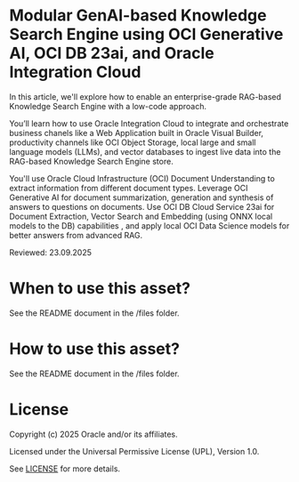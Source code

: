 # Modular GenAI-based Knowledge Search Engine using OCI Generative AI, OCI DB 23ai, and Oracle Integration Cloud

In this article, we'll explore how to enable an enterprise-grade RAG-based Knowledge Search Engine with a low-code approach.

You’ll learn how to use Oracle Integration Cloud to integrate and orchestrate business chanels like a Web Application built in Oracle Visual Builder, productivity channels like OCI Object Storage, local large and small language models (LLMs), and vector databases to ingest live data into the RAG-based Knowledge Search Engine store. 

You'll use Oracle Cloud Infrastructure (OCI) Document Understanding to extract information from different document types. Leverage OCI Generative AI for document summarization, generation and synthesis of answers to questions on documents. Use OCI DB Cloud Service 23ai for Document Extraction, Vector Search and Embedding (using ONNX local models to the DB) capabilities , and apply local OCI Data Science models for better answers from advanced RAG.

Reviewed: 23.09.2025
 
# When to use this asset?
 
See the README document in the /files folder.
 
# How to use this asset?
 
See the README document in the /files folder.
 
# License
 
Copyright (c) 2025 Oracle and/or its affiliates.
 
Licensed under the Universal Permissive License (UPL), Version 1.0.
 
See [LICENSE](https://github.com/oracle-devrel/technology-engineering/blob/main/LICENSE) for more details.
